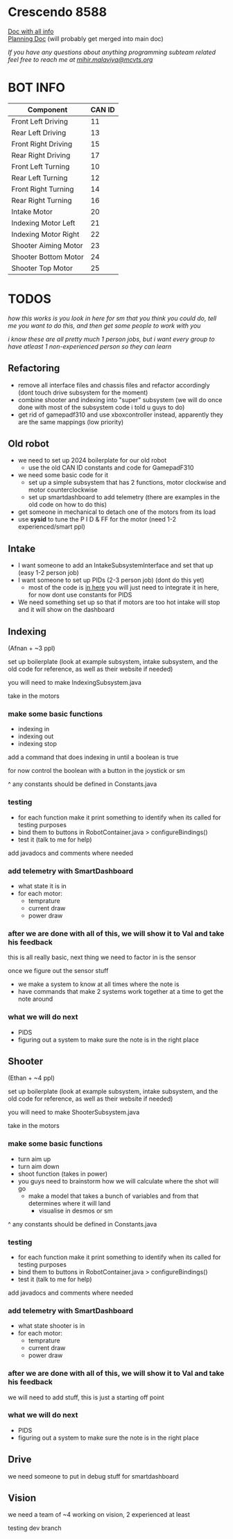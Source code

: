 # Crescendo 8588

[Doc with all info](https://docs.google.com/document/d/1kVM2zx_AzjtKyKTG_mGzInbQ-rBcM5-2JB4lRf7WDtQ/edit)  
[Planning Doc](https://docs.google.com/document/d/1Zz4CwSUwrkcmWaixhhw2TAhLp6Z7IyciOJ-vBNrFHzI/edit) (will probably get merged into main doc) 


*If you have any questions about anything programming subteam related feel free to reach me at mihir.malaviya@mcvts.org* 

# BOT INFO

| Component               | CAN ID |
|-------------------------|--------|
| Front Left Driving      | 11     |
| Rear Left Driving       | 13     |
| Front Right Driving     | 15     |
| Rear Right Driving      | 17     |
| Front Left Turning      | 10     |
| Rear Left Turning       | 12     |
| Front Right Turning     | 14     |
| Rear Right Turning      | 16     |
| Intake Motor            | 20     |
| Indexing Motor Left     | 21     |
| Indexing Motor Right    | 22     |
| Shooter Aiming Motor    | 23     |
| Shooter Bottom Motor    | 24     |
| Shooter Top Motor       | 25     |

# TODOS

*how this works is you look in here for sm that you think you could do, tell me you want to do this, and then get some people to work with you*

*i know these are all pretty much 1 person jobs, but i want every group to have atleast 1 non-experienced person so they can learn*

## Refactoring
- remove all interface files and chassis files and refactor accordingly (dont touch drive subsystem for the moment)
- combine shooter and indexing into "super" subsystem (we will do once done with most of the subsystem code i told u guys to do)
- get rid of gamepadf310 and use xboxcontroller instead, apparently they are the same mappings (low priority)

## Old robot
- we need to set up 2024 boilerplate for our old robot
    - use the old CAN ID constants and code for GamepadF310
- we need some basic code for it
    - set up a simple subsystem that has 2 functions, motor clockwise and motor counterclockwise
    - set up smartdashboard to add telemetry (there are examples in the old code on how to do this)
- get someone in mechanical to detach one of the motors from its load
- use **sysid** to tune the P I D & FF for the motor (need 1-2 experienced/smart ppl)

## Intake
- I want someone to add an IntakeSubsystemInterface and set that up (easy 1-2 person job)
- I want someone to set up PIDs (2-3 person job) (dont do this yet)
    - most of the code is [in here](https://github.com/REVrobotics/SPARK-MAX-Examples/blob/master/Java/Smart%20Motion%20Example/src/main/java/frc/robot/Robot.java) you will just need to integrate it in here, for now dont use constants for PIDS
- We need something set up so that if motors are too hot intake will stop and it will show on the dashboard

## Indexing
(Afnan + ~3 ppl)

set up boilerplate (look at example subsystem, intake subsystem, and the old code for reference, as well as their website if needed)

you will need to make IndexingSubsystem.java

take in the motors

### make some basic functions
- indexing in
- indexing out
- indexing stop

add a command that does indexing in until a boolean is true

for now control the boolean with a button in the joystick or sm

^ any constants should be defined in Constants.java

### testing
- for each function make it print something to identify when its called for testing purposes
- bind them to buttons in RobotContainer.java > configureBindings()
- test it (talk to me for help)

add javadocs and comments where needed

### add telemetry with SmartDashboard
- what state it is in
- for each motor:
    - temprature
    - current draw
    - power draw

### after we are done with all of this, we will show it to Val and take his feedback
this is all really basic, next thing we need to factor in is the sensor

once we figure out the sensor stuff
- we make a system to know at all times where the note is
- have commands that make 2 systems work together at a time to get the note around 


### what we will do next
- PIDS
- figuring out a system to make sure the note is in the right place

## Shooter
(Ethan + ~4 ppl)  

set up boilerplate (look at example subsystem, intake subsystem, and the old code for reference, as well as their website if needed)

you will need to make ShooterSubsystem.java

take in the motors

### make some basic functions
- turn aim up
- turn aim down
- shoot function (takes in power)
- you guys need to brainstorm how we will calculate where the shot will go
    - make a model that takes a bunch of variables and from that determines where it will land
        - visualise in desmos or sm 

^ any constants should be defined in Constants.java

### testing
- for each function make it print something to identify when its called for testing purposes
- bind them to buttons in RobotContainer.java > configureBindings()
- test it (talk to me for help)

add javadocs and comments where needed

### add telemetry with SmartDashboard
- what state shooter is in
- for each motor:
    - temprature
    - current draw
    - power draw

### after we are done with all of this, we will show it to Val and take his feedback
we will need to add stuff, this is just a starting off point

### what we will do next
- PIDS
- figuring out a system to make sure the note is in the right place

## Drive
we need someone to put in debug stuff for smartdashboard 

## Vision
we need a team of ~4 working on vision, 2 experienced at least

testing dev branch